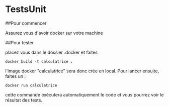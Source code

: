 # TestsUnit

##Pour commencer

Assurez vous d'avoir docker sur votre machine

##Pour tester

placez vous dans le dossier .docker et faites
```
docker build -t calculatrice .
```

l'image docker "calculatrice" sera  donc crée en local. Pour lancer ensuite, faites un :
```
docker run calculatrice
```

cette commande exécutera automatiquement le code et vous pourrez voir le résultat des tests.